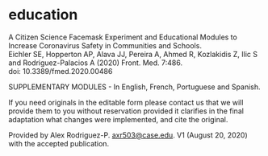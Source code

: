 # education

A Citizen Science Facemask Experiment and Educational Modules to Increase Coronavirus Safety in Communities and Schools.  
Eichler SE, Hopperton AP, Alava JJ, Pereira A, Ahmed R, Kozlakidis Z, Ilic S and Rodriguez-Palacios A (2020)
Front. Med. 7:486.  
doi: 10.3389/fmed.2020.00486 

SUPPLEMENTARY MODULES - In English, French, Portuguese and Spanish.

If you need originals in the editable form please contact us that we will provide them to you without reservation provided it clarifies in the final adaptation what changes were implemented, and cite the original. 

Provided by Alex Rodriguez-P. axr503@case.edu.
V1 (August 20, 2020) with the accepted publication.
